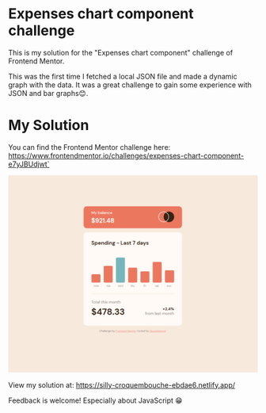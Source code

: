 # Expenses chart component challenge
This is my solution for the "Expenses chart component" challenge of Frontend Mentor.

This was the first time I fetched a local JSON file and made a dynamic graph with the data. 
It was a great challenge to gain some experience with JSON and bar graphs😊.

# My Solution
You can find the Frontend Mentor challenge here:
https://www.frontendmentor.io/challenges/expenses-chart-component-e7yJBUdjwt`


![My solution](/design/my-solution.png "My solution")

View my solution at: https://silly-croquembouche-ebdae6.netlify.app/

Feedback is welcome! Especially about JavaScript 😁
